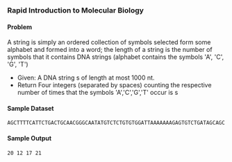 ### Rapid Introduction to Molecular Biology

#### Problem

A string is simply an ordered collection of symbols selected form some alphabet and formed into a word; the length of a string is the number of symbols that it contains
DNA strings (alphabet contains the symbols 'A', 'C', 'G', 'T')
  * Given: A DNA string s of length at most 1000 nt.
  * Return Four integers (separated by spaces) counting the respective number of times that the symbols 'A','C','G','T' occur is s
  
#### Sample Dataset

```
AGCTTTTCATTCTGACTGCAACGGGCAATATGTCTCTGTGTGGATTAAAAAAAGAGTGTCTGATAGCAGC
```

#### Sample Output

```
20 12 17 21
```

